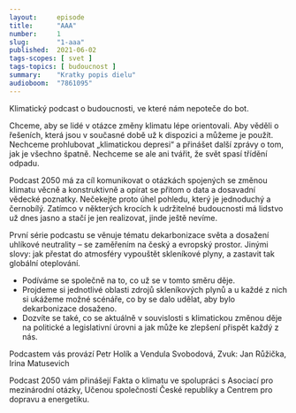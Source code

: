 ```yaml
---
layout:     episode
title:      "AAA"
number:     1
slug:       "1-aaa"
published:  2021-06-02
tags-scopes: [ svet ]
tags-topics: [ budoucnost ]
summary:    "Kratky popis dielu"
audioboom:  "7861095"
---
```

Klimatický podcast o budoucnosti, ve které nám nepoteče do bot.

Chceme, aby se lidé v otázce změny klimatu lépe orientovali. Aby věděli o řešeních, která jsou v současné době už k dispozici a můžeme je použít. Nechceme prohlubovat „klimatickou depresi“ a přinášet další zprávy o tom, jak je všechno špatně. Nechceme se ale ani tvářit, že svět spasí třídění odpadu.

Podcast 2050 má za cíl komunikovat o otázkách spojených se změnou klimatu věcně a konstruktivně a opírat se přitom o data a dosavadní vědecké poznatky. Nečekejte proto úhel pohledu, který je jednoduchý a černobílý. Zatímco v některých krocích k udržitelné budoucnosti má lidstvo už dnes jasno a stačí je jen realizovat, jinde ještě nevíme.

První série podcastu se věnuje tématu dekarbonizace světa a dosažení uhlíkové neutrality – se zaměřením na český a evropský prostor. Jinými slovy: jak přestat do atmosféry vypouštět skleníkové plyny, a zastavit tak globální oteplování.

* Podíváme se společně na to, co už se v tomto směru děje.
* Projdeme si jednotlivé oblasti zdrojů skleníkových plynů a u každé z nich si ukážeme možné scénáře, co by se dalo udělat, aby bylo dekarbonizace dosaženo.
* Dozvíte se také, co se aktuálně v souvislosti s klimatickou změnou děje na politické a legislativní úrovni a jak může ke zlepšení přispět každý z nás.

Podcastem vás provází Petr Holík a Vendula Svobodová, Zvuk: Jan Růžička, Irina Matusevich

Podcast 2050 vám přinášejí Fakta o klimatu ve spolupráci s Asociací pro mezinárodní otázky, Učenou společností České republiky a Centrem pro dopravu a energetiku.
